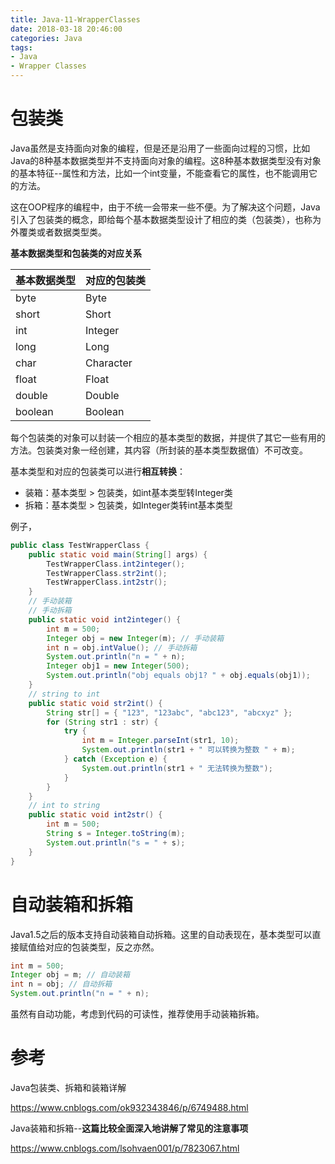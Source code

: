 ```yaml
---
title: Java-11-WrapperClasses
date: 2018-03-18 20:46:00
categories: Java
tags:
- Java
- Wrapper Classes
---
```


# 包装类

Java虽然是支持面向对象的编程，但是还是沿用了一些面向过程的习惯，比如Java的8种基本数据类型并不支持面向对象的编程。这8种基本数据类型没有对象的基本特征--属性和方法，比如一个int变量，不能查看它的属性，也不能调用它的方法。

这在OOP程序的编程中，由于不统一会带来一些不便。为了解决这个问题，Java引入了包装类的概念，即给每个基本数据类型设计了相应的类（包装类），也称为外覆类或者数据类型类。

**基本数据类型和包装类的对应关系**

| 基本数据类型 | 对应的包装类 |
| ------------ | ------------ |
| byte         | Byte         |
| short        | Short        |
| int          | Integer      |
| long         | Long         |
| char         | Character    |
| float        | Float        |
| double       | Double       |
| boolean      | Boolean      |

每个包装类的对象可以封装一个相应的基本类型的数据，并提供了其它一些有用的方法。包装类对象一经创建，其内容（所封装的基本类型数据值）不可改变。

基本类型和对应的包装类可以进行**相互转换**：

- 装箱：基本类型 > 包装类，如int基本类型转Integer类
- 拆箱：基本类型 > 包装类，如Integer类转int基本类型

例子，

```java
public class TestWrapperClass {
    public static void main(String[] args) {
        TestWrapperClass.int2integer();
        TestWrapperClass.str2int();
        TestWrapperClass.int2str();
    }
    // 手动装箱
    // 手动拆箱
    public static void int2integer() {
        int m = 500;
        Integer obj = new Integer(m); // 手动装箱
        int n = obj.intValue(); // 手动拆箱
        System.out.println("n = " + n);
        Integer obj1 = new Integer(500);
        System.out.println("obj equals obj1? " + obj.equals(obj1));
    }
    // string to int
    public static void str2int() {
        String str[] = { "123", "123abc", "abc123", "abcxyz" };
        for (String str1 : str) {
            try {
                int m = Integer.parseInt(str1, 10);
                System.out.println(str1 + " 可以转换为整数 " + m);
            } catch (Exception e) {
                System.out.println(str1 + " 无法转换为整数");
            }
        }
    }
    // int to string
    public static void int2str() {
        int m = 500;
        String s = Integer.toString(m);
        System.out.println("s = " + s);
    }
}
```

# 自动装箱和拆箱

Java1.5之后的版本支持自动装箱自动拆箱。这里的自动表现在，基本类型可以直接赋值给对应的包装类型，反之亦然。

```java
int m = 500;
Integer obj = m; // 自动装箱
int n = obj; // 自动拆箱
System.out.println("n = " + n);
```

虽然有自动功能，考虑到代码的可读性，推荐使用手动装箱拆箱。

# 参考

Java包装类、拆箱和装箱详解

https://www.cnblogs.com/ok932343846/p/6749488.html

Java装箱和拆箱--**这篇比较全面深入地讲解了常见的注意事项**

https://www.cnblogs.com/lsohvaen001/p/7823067.html